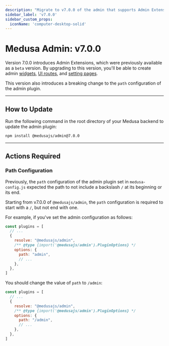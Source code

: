 ```yaml
---
description: "Migrate to v7.0.0 of the admin that supports Admin Extensions"
sidebar_label: 'v7.0.0'
sidebar_custom_props:
  iconName: 'computer-desktop-solid'
---
```


# Medusa Admin: v7.0.0

Version 7.0.0 introduces Admin Extensions, which were previously available as a `beta` version. By upgrading to this version, you'll be able to create admin [widgets](../../admin/widgets.md), [UI routes](../../admin/routes.md), and [setting pages](../../admin/setting-pages.md).

This version also introduces a breaking change to the `path` configuration of the admin plugin.

---

## How to Update

Run the following command in the root directory of your Medusa backend to update the admin plugin:

```bash npm2yarn
npm install @medusajs/admin@7.0.0
```

---

## Actions Required

### Path Configuration

Previously, the `path` configuration of the admin plugin set in `medusa-config.js` expected the path to not include a backslash `/` at its beginning or its end.

Starting from v7.0.0 of `@medusajs/admin`, the `path` configuration is required to start with a `/`, but not end with one.

For example, if you've set the admin configuration as follows:

```js title="medusa-config.js"
const plugins = [
  // ...
  {
    resolve: "@medusajs/admin",
    /** @type {import('@medusajs/admin').PluginOptions} */
    options: {
      path: "admin",
      // ...
    },
  },
]
```

You should change the value of `path` to `/admin`:

```js title="medusa-config.js"
const plugins = [
  // ...
  {
    resolve: "@medusajs/admin",
    /** @type {import('@medusajs/admin').PluginOptions} */
    options: {
      path: "/admin",
      // ...
    },
  },
]
```
